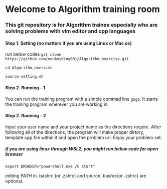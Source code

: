 # Welcome to Algorithm training room

### This git repository is for Algorithm trainee especially who are solving problems with vim editor and cpp languages

#### Step 1. Setting (no matters if you are using Linux or Mac os)

run below codes
`git clone https://github.com/monkeyKing001/Algorithm_exercise.git`

`cd Algorithm_exercise`

`source setting.sh`


#### Step 2. Running - 1
You can run the training program with a simple commad line `gogo`. 
It starts the training program wherever you are working in.


#### Step 2. Running - 2
Input your user name and your project name as the directions require.
After following all of the directions, the program will make proper dirtory, template cpp file within it and open the problem url. 
Enjoy your problem set.


##### if you are using linux through WSL2, you might run below code for open browser

`export BROWSER="powershell.exe /C start"`

editing PATH in .bashrc (or .zshrc) and source .bashrc(or .zshrc) are optional.
